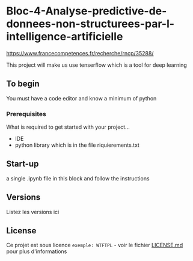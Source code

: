 # Bloc-4-Analyse-predictive-de-donnees-non-structurees-par-l-intelligence-artificielle
https://www.francecompetences.fr/recherche/rncp/35288/

This project will make us use tenserflow which is a tool for deep learning

## To begin

You must have a code editor and know a minimum of python

### Prerequisites

What is required to get started with your project...

- IDE
- python library which is in the file riquierements.txt

## Start-up

a single .ipynb file in this block and follow the instructions

## Versions
Listez les versions ici 


## License

Ce projet est sous licence ``exemple: WTFTPL`` - voir le fichier [LICENSE.md](LICENSE.md) pour plus d'informations



